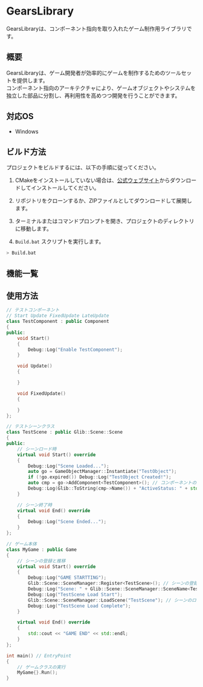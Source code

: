 # GearsLibrary

GearsLibraryは、コンポーネント指向を取り入れたゲーム制作用ライブラリです。

## 概要

GearsLibraryは、ゲーム開発者が効率的にゲームを制作するためのツールセットを提供します。  
コンポーネント指向のアーキテクチャにより、ゲームオブジェクトやシステムを独立した部品に分割し、再利用性を高めつつ開発を行うことができます。

## 対応OS

- Windows

## ビルド方法

プロジェクトをビルドするには、以下の手順に従ってください。

1. CMakeをインストールしていない場合は、[公式ウェブサイト](https://cmake.org/download/)からダウンロードしてインストールしてください。

2. リポジトリをクローンするか、ZIPファイルとしてダウンロードして展開します。

3. ターミナルまたはコマンドプロンプトを開き、プロジェクトのディレクトリに移動します。

4. `Build.bat` スクリプトを実行します。

```bash
> Build.bat
```

## 機能一覧


## 使用方法

```cpp
// テストコンポーネント
// Start Update FixedUpdate LateUpdate
class TestComponent : public Component
{
public:
    void Start()
    {
        Debug::Log("Enable TestComponent");
    }

    void Update()
    {

    }

    void FixedUpdate()
    {

    }
};
```

```cpp
// テストシーンクラス
class TestScene : public Glib::Scene::Scene
{
public:
    // シーンロード時
    virtual void Start() override
    {
        Debug::Log("Scene Loaded...");
        auto go = GameObjectManager::Instantiate("TestObject");
        if (!go.expired()) Debug::Log("TestObject Created!");
        auto cmp = go->AddComponent<TestComponent>(); // コンポーネントの追加
        Debug::Log(Glib::ToString(cmp->Name()) + "ActiveStatus: " + std::to_string(cmp->Active()));
    }

    // シーン終了時
    virtual void End() override
    {
        Debug::Log("Scene Ended...");
    }
};
```

```cpp
// ゲーム本体
class MyGame : public Game
{
    // シーンの登録と推移
    virtual void Start() override
    {
        Debug::Log("GAME STARTTING");
        Glib::Scene::SceneManager::Register<TestScene>(); // シーンの登録
        Debug::Log("Scene: " + Glib::Scene::SceneManager::SceneName<TestScene>() + " Registered");
        Debug::Log("TestScene Load Start");
        Glib::Scene::SceneManager::LoadScene("TestScene"); // シーンのロード
        Debug::Log("TestScene Load Complete");
    }

    virtual void End() override
    {
        std::cout << "GAME END" << std::endl;
    }
};
```

```cpp
int main() // EntryPoint
{
    // ゲームクラスの実行
    MyGame{}.Run();
}
```
